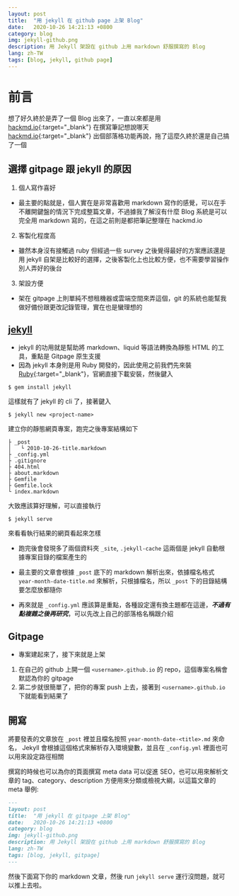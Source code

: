 ```yaml
---
layout: post
title:  "用 jekyll 在 github page 上架 Blog"
date:   2020-10-26 14:21:13 +0800
category: blog
img: jekyll-github.png
description: 用 Jekyll 架設在 github 上用 markdown 舒服撰寫的 Blog
lang: zh-TW
tags: [blog, jekyll, github page]
---
```

# 前言
想了好久終於是弄了一個 Blog 出來了，一直以來都是用 [hackmd.io]{:target="_blank"} 在撰寫筆記想說哪天 [hackmd.io]{:target="_blank"} 出個部落格功能再說，拖了這麼久終於還是自己搞了一個

## 選擇 gitpage 跟 jekyll 的原因
1. 個人寫作喜好
+ 最主要的點就是，個人實在是非常喜歡用 markdown 寫作的感覺，可以在手不離開鍵盤的情況下完成整篇文章，不過據我了解沒有什麼 Blog 系統是可以完全用 markdown 寫的，在這之前則是都把筆記整理在 hackmd.io
   
2. 客製化程度高  
+ 雖然本身沒有接觸過 ruby 但經過一些 survey 之後覺得最好的方案應該還是用 jekyll 自架是比較好的選擇，之後客製化上也比較方便，也不需要學習操作別人弄好的後台
   
3. 架設方便  
+ 架在 gitpage 上則單純不想租機器或雲端空間來弄這個，git 的系統也能幫我做好備份跟更改記錄管理，實在也是蠻理想的

## [jekyll](https://jekyllrb.com/)
+ jekyll 的功用就是幫助將 markdown、liquid 等語法轉換為靜態 HTML 的工具，重點是 Gitpage 原生支援
+ 因為 jekyll 本身則是用 Ruby 開發的，因此使用之前我們先來裝 [Ruby]{:target="_blank"}，官網直接下載安裝，然後鍵入  

```shell
$ gem install jekyll
```

這樣就有了 jekyll 的 cli 了，接著鍵入  

```shell
$ jekyll new <project-name>
```

建立你的靜態網頁專案，跑完之後專案結構如下
```
├ _post
│   └ 2010-10-26-title.markdown
├ _config.yml
├ .gitignore
├ 404.html
├ about.markdown
├ Gemfile
├ Gemfile.lock
└ index.markdown
```

大致應該算好理解，可以直接執行
```
$ jekyll serve
```

來看看執行結果的網頁看起來怎樣
+ 跑完後會發現多了兩個資料夾 `_site`, `.jekyll-cache` 這兩個是 jekyll 自動根據專案目錄的檔案產生的

+ 最主要的文章會根據 `_post` 底下的 markdown 解析出來，依據檔名格式 `year-month-date-title.md` 來解析，只根據檔名，所以 `_post` 下的目錄結構要怎麼放都隨你

+ 再來就是 `_config.yml` 應該算是重點，各種設定還有換主題都在這邊，***不過有點複雜之後再研究***，可以先改上自己的部落格名稱跟介紹

## Gitpage
+ 專案建起來了，接下來就是上架

1. 在自己的 github 上開一個 `<username>.github.io` 的 repo，這個專案名稱會默認為你的 gitpage
2. 第二步就很簡單了，把你的專案 push 上去，接著到 `<username>.github.io` 下就能看到結果了

## 開寫
將要發表的文章放在 `_post` 裡並且檔名按照 `year-month-date-<title>.md` 來命名， Jekyll 會根據這個格式來解析存入環境變數，並且在 `_config.yml` 裡面也可以用來設定路徑相關  

撰寫的時候也可以為你的頁面撰寫 meta data 可以促進 SEO，也可以用來解析文章的 tag、category、description 方便用來分類或檢視大綱，以這篇文章的 meta 舉例:  
```markdown
---
layout: post
title:  "用 jekyll 在 gitpage 上架 Blog"
date:   2020-10-26 14:21:13 +0800
category: blog
img: jekyll-github.png
description: 用 Jekyll 架設在 github 上用 markdown 舒服撰寫的 Blog
lang: zh-TW
tags: [blog, jekyll, gitpage]
---
```

然後下面寫下你的 markdown 文章，然後 run `jekyll serve` 運行沒問題，就可以推上去啦。

[hackmd.io]: http://hackmd.io
[Ruby]: https://www.ruby-lang.org/zh_tw/ 
